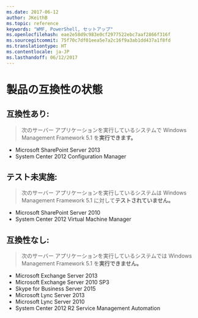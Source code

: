 ```yaml
---
ms.date: 2017-06-12
author: JKeithB
ms.topic: reference
keywords: "WMF, PowerShell, セットアップ"
ms.openlocfilehash: eae2e58d9c983e0cf2977522ebc7aaf2866f316f
ms.sourcegitcommit: 75f70c7df01eea5e7a2c16f9a3ab1dd437a1f8fd
ms.translationtype: HT
ms.contentlocale: ja-JP
ms.lasthandoff: 06/12/2017
---
```

<a id="product-compatibility-status" class="xliff"></a>

# 製品の互換性の状態

<a id="compatible" class="xliff"></a>

## 互換性あり:
> 次のサーバー アプリケーションを実行しているシステムで Windows Management Framework 5.1 を**実行できます。**

- Microsoft SharePoint Server 2013
- System Center 2012 Configuration Manager

<a id="not-tested" class="xliff"></a>

## テスト未実施:
> 次のサーバー アプリケーションを実行しているシステムは Windows Management Framework 5.1 に対して**テストされていません。**

- Microsoft SharePoint Server 2010
- System Center 2012 Virtual Machine Manager

<a id="incompatible" class="xliff"></a>

## 互換性なし:
> 次のサーバー アプリケーションを実行しているシステムでは Windows Management Framework 5.1 を**実行できません。**

- Microsoft Exchange Server 2013
- Microsoft Exchange Server 2010 SP3
- Skype for Business Server 2015
- Microsoft Lync Server 2013
- Microsoft Lync Server 2010
- System Center 2012 R2 Service Management Automation

